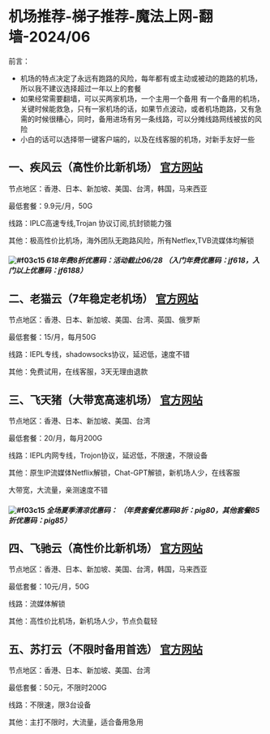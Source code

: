 

# 机场推荐-梯子推荐-魔法上网-翻墙-2024/06

前言：

- 机场的特点决定了永远有跑路的风险，每年都有或主动或被动的跑路的机场，所以我不建议选择超过一年以上的套餐
- 如果经常需要翻墙，可以买两家机场，一个主用一个备用 有一个备用的机场，关键时候能救急，只有一家机场的话，如果节点波动，或者机场跑路，又有急需的时候很糟心，同时，备用进场有另一条线路，可以分摊线路网线被拔的风险
- 小白的话可以选择带一键客户端的，以及在线客服的机场，对新手友好一些



## 一、疾风云（高性价比新机场） [官方网站](https://jf16.net/auth/register?code=zm1Z)

节点地区：香港、日本、新加坡、美国、台湾，韩国，马来西亚

最低套餐：9.9元/月，50G

线路：IPLC高速专线,Trojan 协议订阅,抗封锁能力强

其他：极高性价比机场，海外团队无跑路风险，所有Netflex,TVB流媒体均解锁

#### ![#f03c15](https://placehold.co/15x15/f03c15/f03c15.png) *618年费8折优惠码：活动截止06/28  （入门年费优惠码：jf618，入门以上优惠码：jf6188）*


## 二、老猫云（7年稳定老机场） [官方网站](https://laomao.biz/?path=register&code=zTjmRwqk)

节点地区：香港、日本、新加坡、美国、台湾、英国、俄罗斯

最低套餐：15/月，每月50G

线路：IEPL专线，shadowsocks协议，延迟低，速度不错

其他：免费试用，在线客服，3天无理由退款



## 三、飞天猪（大带宽高速机场） [官方网站](https://ftzcc01.fliggycloud.pro/#/register?code=S9jZqY2O)

节点地区：香港、日本、新加坡、美国、台湾

最低套餐：20/月，每月200G

线路：IEPL内网专线，Trojon协议，延迟低，不限速，不限设备

其他：原生IP流媒体Netflix解锁，Chat-GPT解锁，新机场人少，在线客服

大带宽，大流量，亲测速度不错

#### ![#f03c15](https://placehold.co/15x15/f03c15/f03c15.png) *全场夏季清凉优惠码： （年费套餐优惠码8折：pig80，其他套餐85折优惠码：pig85）*


## 四、飞驰云（高性价比新机场） [官方网站](http://jj53.xyz/auth/register?code=uy1Y)

节点地区：香港、日本、新加坡、美国、台湾，韩国，马来西亚

最低套餐：10元/月，50G

线路：流媒体解锁

其他：高性价比机场，新机场人少，节点负载轻


## 五、苏打云（不限时备用首选） [官方网站](https://b.sudayun.top/#/register?code=QlGMppj1)

节点地区：香港、日本、新加坡、美国、台湾

最低套餐：50元，不限时200G

线路：不限速，限3台设备

其他：主打不限时，大流量，适合备用急用


